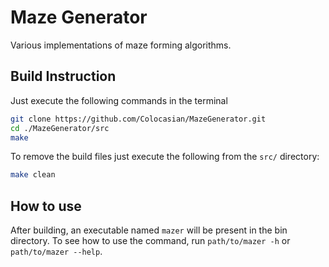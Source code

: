 # Maze Generator

Various implementations of maze forming algorithms.

## Build Instruction

Just execute the following commands in the terminal

```sh
git clone https://github.com/Colocasian/MazeGenerator.git
cd ./MazeGenerator/src
make
```

To remove the build files just execute the following from the `src/` directory:

```sh
make clean
```

## How to use

After building, an executable named `mazer` will be present in the bin
directory. To see how to use the command, run `path/to/mazer -h` or
`path/to/mazer --help`.
